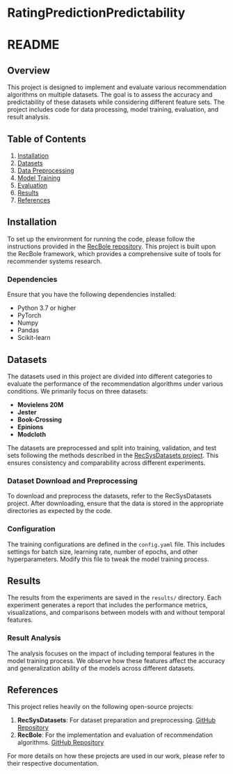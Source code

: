 # RatingPredictionPredictability

# README

## Overview

This project is designed to implement and evaluate various recommendation algorithms on multiple datasets. The goal is to assess the accuracy and predictability of these datasets while considering different feature sets. The project includes code for data processing, model training, evaluation, and result analysis.

## Table of Contents

1. [Installation](#installation)
2. [Datasets](#datasets)
3. [Data Preprocessing](#data-preprocessing)
4. [Model Training](#model-training)
5. [Evaluation](#evaluation)
6. [Results](#results)
7. [References](#references)

## Installation

To set up the environment for running the code, please follow the instructions provided in the [RecBole repository](https://github.com/RUCAIBox/RecBole). This project is built upon the RecBole framework, which provides a comprehensive suite of tools for recommender systems research.

### Dependencies

Ensure that you have the following dependencies installed:

- Python 3.7 or higher
- PyTorch
- Numpy
- Pandas
- Scikit-learn

## Datasets

The datasets used in this project are divided into different categories to evaluate the performance of the recommendation algorithms under various conditions. We primarily focus on three datasets:

- **Movielens 20M**
- **Jester**
- **Book-Crossing**
- **Epinions**
- **Modcloth**

The datasets are preprocessed and split into training, validation, and test sets following the methods described in the [RecSysDatasets project](https://github.com/RUCAIBox/RecSysDatasets). This ensures consistency and comparability across different experiments.

### Dataset Download and Preprocessing

To download and preprocess the datasets, refer to the RecSysDatasets project. After downloading, ensure that the data is stored in the appropriate directories as expected by the code.

### Configuration

The training configurations are defined in the `config.yaml` file. This includes settings for batch size, learning rate, number of epochs, and other hyperparameters. Modify this file to tweak the model training process.

## Results

The results from the experiments are saved in the `results/` directory. Each experiment generates a report that includes the performance metrics, visualizations, and comparisons between models with and without temporal features.

### Result Analysis

The analysis focuses on the impact of including temporal features in the model training process. We observe how these features affect the accuracy and generalization ability of the models across different datasets.

## References

This project relies heavily on the following open-source projects:

1. **RecSysDatasets**: For dataset preparation and preprocessing. [GitHub Repository](https://github.com/RUCAIBox/RecSysDatasets)
2. **RecBole**: For the implementation and evaluation of recommendation algorithms. [GitHub Repository](https://github.com/RUCAIBox/RecBole)

For more details on how these projects are used in our work, please refer to their respective documentation.

